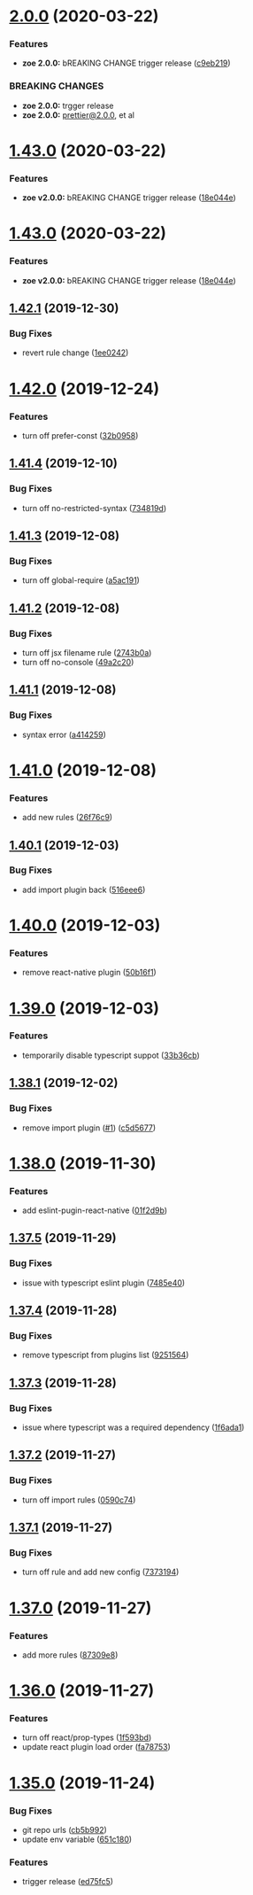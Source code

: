 # [2.0.0](https://github.com/jorgegonzalez/eslint-config-zoe/compare/v1.43.0...v2.0.0) (2020-03-22)


### Features

* **zoe 2.0.0:** bREAKING CHANGE trigger release ([c9eb219](https://github.com/jorgegonzalez/eslint-config-zoe/commit/c9eb2198bb2a2cd55bee4bfa3ec1cbc3fb36aa73))


### BREAKING CHANGES

* **zoe 2.0.0:** trgger release
* **zoe 2.0.0:** prettier@2.0.0, et al

# [1.43.0](https://github.com/jorgegonzalez/eslint-config-zoe/compare/v1.42.1...v1.43.0) (2020-03-22)


### Features

* **zoe v2.0.0:** bREAKING CHANGE trigger release ([18e044e](https://github.com/jorgegonzalez/eslint-config-zoe/commit/18e044e272b5f380e2d6b33bc4f79da9d8c0ddd4))

# [1.43.0](https://github.com/jorgegonzalez/eslint-config-zoe/compare/v1.42.1...v1.43.0) (2020-03-22)


### Features

* **zoe v2.0.0:** bREAKING CHANGE trigger release ([18e044e](https://github.com/jorgegonzalez/eslint-config-zoe/commit/18e044e272b5f380e2d6b33bc4f79da9d8c0ddd4))

## [1.42.1](https://github.com/jorgegonzalez/eslint-config-zoe/compare/v1.42.0...v1.42.1) (2019-12-30)


### Bug Fixes

* revert rule change ([1ee0242](https://github.com/jorgegonzalez/eslint-config-zoe/commit/1ee024244e4a55a200500651bb7f4cba6bd28a40))

# [1.42.0](https://github.com/jorgegonzalez/eslint-config-zoe/compare/v1.41.4...v1.42.0) (2019-12-24)


### Features

* turn off prefer-const ([32b0958](https://github.com/jorgegonzalez/eslint-config-zoe/commit/32b0958f763ed82cd3730cff79349b7a2fa61430))

## [1.41.4](https://github.com/jorgegonzalez/eslint-config-zoe/compare/v1.41.3...v1.41.4) (2019-12-10)


### Bug Fixes

* turn off no-restricted-syntax ([734819d](https://github.com/jorgegonzalez/eslint-config-zoe/commit/734819d7345a095d23ccdd64f675c8a5efa9dae2))

## [1.41.3](https://github.com/jorgegonzalez/eslint-config-zoe/compare/v1.41.2...v1.41.3) (2019-12-08)


### Bug Fixes

* turn off global-require ([a5ac191](https://github.com/jorgegonzalez/eslint-config-zoe/commit/a5ac19195dad34bf0b297ed9001997b061356be2))

## [1.41.2](https://github.com/jorgegonzalez/eslint-config-zoe/compare/v1.41.1...v1.41.2) (2019-12-08)


### Bug Fixes

* turn off jsx filename rule ([2743b0a](https://github.com/jorgegonzalez/eslint-config-zoe/commit/2743b0aa7e47369bf0e6a13d0ca1c4af7c68ebbf))
* turn off no-console ([49a2c20](https://github.com/jorgegonzalez/eslint-config-zoe/commit/49a2c2097ba288a5b4402fadd85c077532fe2d04))

## [1.41.1](https://github.com/jorgegonzalez/eslint-config-zoe/compare/v1.41.0...v1.41.1) (2019-12-08)


### Bug Fixes

* syntax error ([a414259](https://github.com/jorgegonzalez/eslint-config-zoe/commit/a414259580adfd9cf90b609e83138235a94a2c51))

# [1.41.0](https://github.com/jorgegonzalez/eslint-config-zoe/compare/v1.40.1...v1.41.0) (2019-12-08)


### Features

* add new rules ([26f76c9](https://github.com/jorgegonzalez/eslint-config-zoe/commit/26f76c9e69901fcaa0e412f3d38410c572e42be5))

## [1.40.1](https://github.com/jorgegonzalez/eslint-config-zoe/compare/v1.40.0...v1.40.1) (2019-12-03)


### Bug Fixes

* add import plugin back ([516eee6](https://github.com/jorgegonzalez/eslint-config-zoe/commit/516eee6edc54231417dc1f7252cef226298dd674))

# [1.40.0](https://github.com/jorgegonzalez/eslint-config-zoe/compare/v1.39.0...v1.40.0) (2019-12-03)


### Features

* remove react-native plugin ([50b16f1](https://github.com/jorgegonzalez/eslint-config-zoe/commit/50b16f1a126ad99e99421f9c512d9fd0afde1ce2))

# [1.39.0](https://github.com/jorgegonzalez/eslint-config-zoe/compare/v1.38.1...v1.39.0) (2019-12-03)


### Features

* temporarily disable typescript suppot ([33b36cb](https://github.com/jorgegonzalez/eslint-config-zoe/commit/33b36cb4c4888c59cd2a51f4e8796bc93c2092c7))

## [1.38.1](https://github.com/jorgegonzalez/eslint-config-zoe/compare/v1.38.0...v1.38.1) (2019-12-02)


### Bug Fixes

* remove import plugin ([#1](https://github.com/jorgegonzalez/eslint-config-zoe/issues/1)) ([c5d5677](https://github.com/jorgegonzalez/eslint-config-zoe/commit/c5d5677bc3697555faac38c76e1ebcc83311cdf6))

# [1.38.0](https://github.com/jorgegonzalez/eslint-config-zoe/compare/v1.37.5...v1.38.0) (2019-11-30)


### Features

* add eslint-pugin-react-native ([01f2d9b](https://github.com/jorgegonzalez/eslint-config-zoe/commit/01f2d9bcdbbe7934dbad432bafa1896880112411))

## [1.37.5](https://github.com/jorgegonzalez/eslint-config-zoe/compare/v1.37.4...v1.37.5) (2019-11-29)


### Bug Fixes

* issue with typescript eslint plugin ([7485e40](https://github.com/jorgegonzalez/eslint-config-zoe/commit/7485e40296972297c47d479c4992e4f2571a4070))

## [1.37.4](https://github.com/jorgegonzalez/eslint-config-zoe/compare/v1.37.3...v1.37.4) (2019-11-28)


### Bug Fixes

* remove typescript from plugins list ([9251564](https://github.com/jorgegonzalez/eslint-config-zoe/commit/92515642efa55216e2be6692a76fc5bbd186a938))

## [1.37.3](https://github.com/jorgegonzalez/eslint-config-zoe/compare/v1.37.2...v1.37.3) (2019-11-28)


### Bug Fixes

* issue where typescript was a required dependency ([1f6ada1](https://github.com/jorgegonzalez/eslint-config-zoe/commit/1f6ada131db6f4e6c8f01e434b6e1d3ad38f9fe3))

## [1.37.2](https://github.com/jorgegonzalez/eslint-config-zoe/compare/v1.37.1...v1.37.2) (2019-11-27)


### Bug Fixes

* turn off import rules ([0590c74](https://github.com/jorgegonzalez/eslint-config-zoe/commit/0590c74e8f7ce5e1b9b9e7dec5d4d6801636c8ac))

## [1.37.1](https://github.com/jorgegonzalez/eslint-config-zoe/compare/v1.37.0...v1.37.1) (2019-11-27)


### Bug Fixes

* turn off rule and add new config ([7373194](https://github.com/jorgegonzalez/eslint-config-zoe/commit/7373194193ae342a6cf88e16607a061c49b2bdf3))

# [1.37.0](https://github.com/jorgegonzalez/eslint-config-zoe/compare/v1.36.0...v1.37.0) (2019-11-27)


### Features

* add more rules ([87309e8](https://github.com/jorgegonzalez/eslint-config-zoe/commit/87309e8adcd0b0b491123b57dbc1537d0f1711f9))

# [1.36.0](https://github.com/jorgegonzalez/eslint-config-zoe/compare/v1.35.0...v1.36.0) (2019-11-27)


### Features

* turn off react/prop-types ([1f593bd](https://github.com/jorgegonzalez/eslint-config-zoe/commit/1f593bdcd9ae2a815ca5db25a889e156fe8c0758))
* update react plugin load order ([fa78753](https://github.com/jorgegonzalez/eslint-config-zoe/commit/fa787533fba06da4f79cc83c20b94be7edd63edb))

# [1.35.0](https://github.com/jorgegonzalez/eslint-config-zoe/compare/v1.34.0...v1.35.0) (2019-11-24)


### Bug Fixes

* git repo urls ([cb5b992](https://github.com/jorgegonzalez/eslint-config-zoe/commit/cb5b9929f6137d4aa2c794db96a5ba175abc4438))
* update env variable ([651c180](https://github.com/jorgegonzalez/eslint-config-zoe/commit/651c18000c1d950e0cf51bdddb30aaf47cd441d3))


### Features

* trigger release ([ed75fc5](https://github.com/jorgegonzalez/eslint-config-zoe/commit/ed75fc5059ef4f9cfabbf23d5392272772839689))
